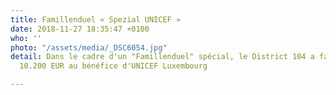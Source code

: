 ```yaml
---
title: Famillenduel « Spezial UNICEF »
date: 2018-11-27 18:35:47 +0100
who: ''
photo: "/assets/media/_DSC6054.jpg"
detail: Dans le cadre d'un "Famillenduel" spécial, le District 104 a fait un don de
  10.200 EUR au bénéfice d'UNICEF Luxembourg

---
```

